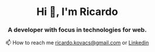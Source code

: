 <h1 align="center">Hi 👋, I'm Ricardo</h1>
<h3 align="center">A developer with focus in technologies for web.</h3>

<p align="center">📫 How to reach me <a href="mailto:ricardo.kovacs@gmail.com">ricardo.kovacs@gmail.com</a> or <a href="https://linkedin.com/in/ricardo-kovacs" target="blank">Linkedin</a></p>

